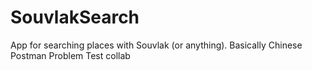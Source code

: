 # SouvlakSearch
App for searching places with Souvlak (or anything). Basically Chinese Postman Problem
Test collab
